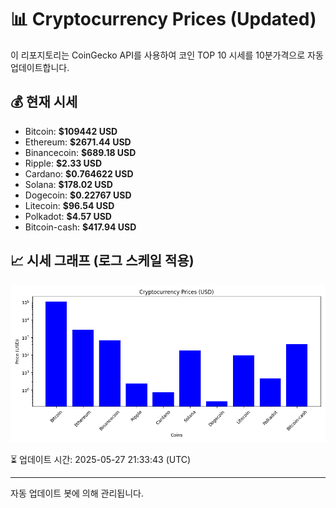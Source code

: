 
# 📊 Cryptocurrency Prices (Updated)

이 리포지토리는 CoinGecko API를 사용하여 코인 TOP 10 시세를 10분가격으로 자동 업데이트합니다.

## 💰 현재 시세
- Bitcoin: **$109442 USD**
- Ethereum: **$2671.44 USD**
- Binancecoin: **$689.18 USD**
- Ripple: **$2.33 USD**
- Cardano: **$0.764622 USD**
- Solana: **$178.02 USD**
- Dogecoin: **$0.22767 USD**
- Litecoin: **$96.54 USD**
- Polkadot: **$4.57 USD**
- Bitcoin-cash: **$417.94 USD**

## 📈 시세 그래프 (로그 스케일 적용)
![Crypto Prices](crypto_prices.png)

⏳ 업데이트 시간: 2025-05-27 21:33:43 (UTC)

---
자동 업데이트 봇에 의해 관리됩니다.
